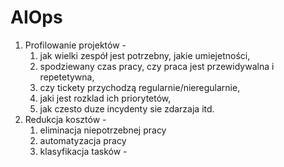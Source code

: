 # AIOps

1. Profilowanie projektów - 
	1. jak wielki zespół jest potrzebny, jakie umiejetności, 
	2. spodziewany czas pracy, czy praca jest przewidywalna i repetetywna, 
	3. czy tickety przychodzą regularnie/nieregularnie, 
	4. jaki jest rozklad ich priorytetów, 
	5. jak czesto duze incydenty sie zdarzaja itd.
2. Redukcja kosztów - 
	1. eliminacja niepotrzebnej pracy
	2. automatyzacja pracy
	3. klasyfikacja tasków - 